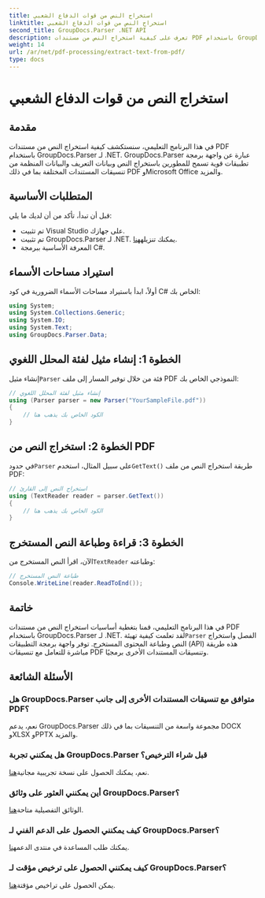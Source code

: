 ```yaml
---
title: استخراج النص من قوات الدفاع الشعبي
linktitle: استخراج النص من قوات الدفاع الشعبي
second_title: GroupDocs.Parser .NET API
description: تعرف على كيفية استخراج النص من مستندات PDF باستخدام GroupDocs.Parser لـ .NET. برنامج تعليمي خطوة بخطوة للمطورين.
weight: 14
url: /ar/net/pdf-processing/extract-text-from-pdf/
type: docs
---
```

# استخراج النص من قوات الدفاع الشعبي

## مقدمة
في هذا البرنامج التعليمي، سنستكشف كيفية استخراج النص من مستندات PDF باستخدام GroupDocs.Parser لـ .NET. GroupDocs.Parser عبارة عن واجهة برمجة تطبيقات قوية تسمح للمطورين باستخراج النص وبيانات التعريف والبيانات المنظمة من تنسيقات المستندات المختلفة بما في ذلك PDF وMicrosoft Office والمزيد.
## المتطلبات الأساسية
قبل أن تبدأ، تأكد من أن لديك ما يلي:
- تم تثبيت Visual Studio على جهازك.
-  تم تثبيت GroupDocs.Parser لـ .NET. يمكنك تنزيله[هنا](https://releases.groupdocs.com/parser/net/).
- المعرفة الأساسية ببرمجة C#.

## استيراد مساحات الأسماء
أولاً، ابدأ باستيراد مساحات الأسماء الضرورية في كود C# الخاص بك:
```csharp
using System;
using System.Collections.Generic;
using System.IO;
using System.Text;
using GroupDocs.Parser.Data;
```
## الخطوة 1: إنشاء مثيل لفئة المحلل اللغوي
 إنشاء مثيل`Parser` فئة من خلال توفير المسار إلى ملف PDF النموذجي الخاص بك:
```csharp
// إنشاء مثيل لفئة المحلل اللغوي
using (Parser parser = new Parser("YourSampleFile.pdf"))
{
    // الكود الخاص بك يذهب هنا
}
```
## الخطوة 2: استخراج النص من PDF
 في حدود`Parser` على سبيل المثال، استخدم`GetText()` طريقة استخراج النص من ملف PDF:
```csharp
// استخراج النص إلى القارئ
using (TextReader reader = parser.GetText())
{
    // الكود الخاص بك يذهب هنا
}
```
## الخطوة 3: قراءة وطباعة النص المستخرج
 الآن، اقرأ النص المستخرج من`TextReader` وطباعته:
```csharp
// طباعة النص المستخرج
Console.WriteLine(reader.ReadToEnd());
```

## خاتمة
 في هذا البرنامج التعليمي، قمنا بتغطية أساسيات استخراج النص من مستندات PDF باستخدام GroupDocs.Parser لـ .NET. لقد تعلمت كيفية تهيئة`Parser` الفصل واستخراج النص وطباعة المحتوى المستخرج. توفر واجهة برمجة التطبيقات (API) هذه طريقة مباشرة للتعامل مع تنسيقات PDF وتنسيقات المستندات الأخرى برمجيًا.

## الأسئلة الشائعة
### هل GroupDocs.Parser متوافق مع تنسيقات المستندات الأخرى إلى جانب PDF؟
نعم، يدعم GroupDocs.Parser مجموعة واسعة من التنسيقات بما في ذلك DOCX وXLSX وPPTX والمزيد.
### هل يمكنني تجربة GroupDocs.Parser قبل شراء الترخيص؟
 نعم، يمكنك الحصول على نسخة تجريبية مجانية[هنا](https://releases.groupdocs.com/).
### أين يمكنني العثور على وثائق GroupDocs.Parser؟
 الوثائق التفصيلية متاحة[هنا](https://tutorials.groupdocs.com/parser/net/).
### كيف يمكنني الحصول على الدعم الفني لـ GroupDocs.Parser؟
 يمكنك طلب المساعدة في منتدى الدعم[هنا](https://forum.groupdocs.com/c/parser/17).
### كيف يمكنني الحصول على ترخيص مؤقت لـ GroupDocs.Parser؟
 يمكن الحصول على تراخيص مؤقتة[هنا](https://purchase.groupdocs.com/temporary-license/).